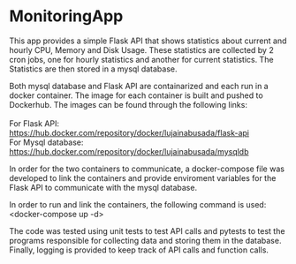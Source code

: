 # MonitoringApp

This app provides a simple Flask API that shows statistics about current and hourly CPU, Memory and Disk Usage. These statistics are collected by 2 cron jobs, one for hourly statistics and another for current statistics. The Statistics are then stored in a mysql database.

Both mysql database and Flask API are containarized and each run in a docker container. The image for each container is built and pushed to Dockerhub. The images can be found through the following links:<br />
<br />
For Flask API: https://hub.docker.com/repository/docker/lujainabusada/flask-api<br />
For Mysql database: https://hub.docker.com/repository/docker/lujainabusada/mysqldb

In order for the two containers to communicate, a docker-compose file was developed to link the containers and provide enviroment variables for the Flask API to communicate with the mysql database.

In order to run and link the containers, the following command is used: <br />
<docker-compose up -d>

The code was tested using unit tests to test API calls and pytests to test the programs responsible for collecting data and storing them in the database.
Finally, logging is provided to keep track of API calls and function calls.
